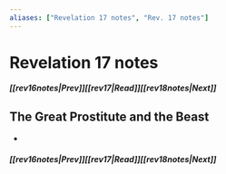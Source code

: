 ```yaml
---
aliases: ["Revelation 17 notes", "Rev. 17 notes"]
---
```

# Revelation 17 notes
##### <span class=arrow-left></span>[[rev16notes|Prev]]<span class=navigation-separator></span>[[rev17|Read]]<span class=navigation-separator></span>[[rev18notes|Next]]<span class=arrow-right></span>
## The Great Prostitute and the Beast
- 
##### <span class=arrow-left></span>[[rev16notes|Prev]]<span class=navigation-separator></span>[[rev17|Read]]<span class=navigation-separator></span>[[rev18notes|Next]]<span class=arrow-right></span>